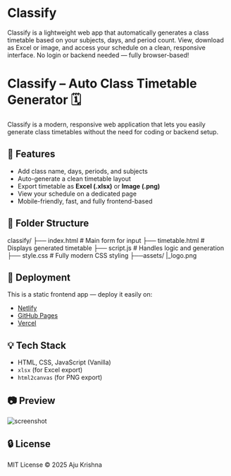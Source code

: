 # Classify
Classify is a lightweight web app that automatically generates a class timetable based on your subjects, days, and period count. View, download as Excel or image, and access your schedule on a clean, responsive interface. No login or backend needed — fully browser-based!
# Classify – Auto Class Timetable Generator 🗓️

Classify is a modern, responsive web application that lets you easily generate class timetables without the need for coding or backend setup.

## 🌟 Features
- Add class name, days, periods, and subjects
- Auto-generate a clean timetable layout
- Export timetable as **Excel (.xlsx)** or **Image (.png)**
- View your schedule on a dedicated page
- Mobile-friendly, fast, and fully frontend-based

## 📁 Folder Structure

classify/
       ├── index.html # Main form for input
       ├── timetable.html # Displays generated timetable
       ├── script.js # Handles logic and generation
       ├── style.css # Fully modern CSS styling
       ├──assets/
               |_logo.png


## 🚀 Deployment

This is a static frontend app — deploy it easily on:
- [Netlify](https://netlify.com)
- [GitHub Pages](https://pages.github.com)
- [Vercel](https://vercel.com)

## 💡 Tech Stack
- HTML, CSS, JavaScript (Vanilla)
- `xlsx` (for Excel export)
- `html2canvas` (for PNG export)

## 📷 Preview

![screenshot](preview.png)

## 🔒 License
MIT License © 2025 Aju Krishna
